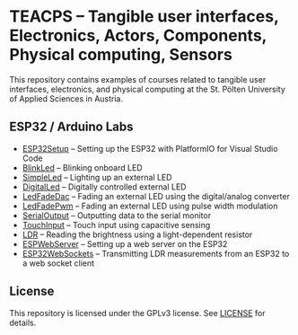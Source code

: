 # TEACPS – Tangible user interfaces, Electronics, Actors, Components, Physical computing, Sensors

This repository contains examples of courses related to tangible user interfaces, electronics, and physical computing at the St. Pölten University of Applied Sciences in Austria.

## ESP32 / Arduino Labs

- [ESP32Setup](ESP32Setup/README.md) – Setting up the ESP32 with PlatformIO for Visual Studio Code
- [BlinkLed](BlinkLed/README.md) – Blinking onboard LED
- [SimpleLed](SimpleLed/README.md) – Lighting up an external LED
- [DigitalLed](DigitalLed/README.md) – Digitally controlled external LED
- [LedFadeDac](LedFadeDac/README.md) – Fading an external LED using the digital/analog converter
- [LedFadePwm](LedFadePwm/README.md) – Fading an external LED using pulse width modulation
- [SerialOutput](SerialOutput/README.md) – Outputting data to the serial monitor
- [TouchInput](TouchInput/README.md) – Touch input using capacitive sensing
- [LDR](LDR/README.md) – Reading the brightness using a light-dependent resistor
- [ESPWebServer](EspWebServer/README.md) – Setting up a web server on the ESP32
- [ESP32WebSockets](ESP32-WebSockets/README.md) – Transmitting LDR measurements from an ESP32 to a web socket client

## License

This repository is licensed under the GPLv3 license. See [LICENSE](LICENSE) for details.
